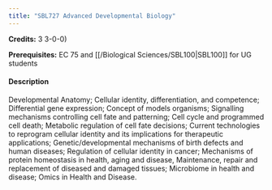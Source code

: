 ```yaml
---
title: "SBL727 Advanced Developmental Biology"
---
```

**Credits:** 3 3-0-0)

**Prerequisites:** EC 75 and [[/Biological Sciences/SBL100|SBL100]] for UG students

#### Description
Developmental Anatomy; Cellular identity, differentiation, and competence; Differential gene expression; Concept of models organisms; Signalling mechanisms controlling cell fate and patterning; Cell cycle and programmed cell death; Metabolic regulation of cell fate decisions; Current technologies to reprogram cellular identity and its implications for therapeutic applications; Genetic/developmental mechanisms of birth defects and human diseases; Regulation of cellular identity in cancer; Mechanisms of protein homeostasis in health, aging and disease, Maintenance, repair and replacement of diseased and damaged tissues; Microbiome in health and disease; Omics in Health and Disease.
